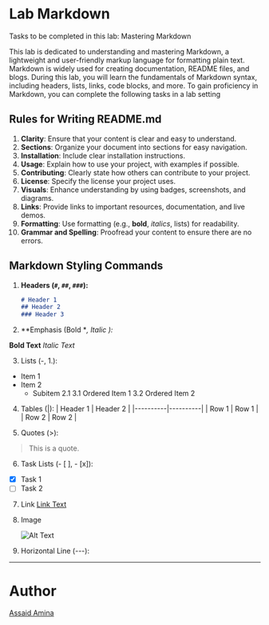 # Lab Markdown

Tasks to be completed in this lab: Mastering Markdown

This lab is dedicated to understanding and mastering Markdown, a lightweight and user-friendly markup language for formatting plain text. Markdown is widely used for creating documentation, README files, and blogs. During this lab, you will learn the fundamentals of Markdown syntax, including headers, lists, links, code blocks, and more. To gain proficiency in Markdown, you can complete the following tasks in a lab setting

## Rules for Writing README.md

1. **Clarity**: Ensure that your content is clear and easy to understand.
2. **Sections**: Organize your document into sections for easy navigation.
3. **Installation**: Include clear installation instructions.
4. **Usage**: Explain how to use your project, with examples if possible.
5. **Contributing**: Clearly state how others can contribute to your project.
6. **License**: Specify the license your project uses.
7. **Visuals**: Enhance understanding by using badges, screenshots, and diagrams.
8. **Links**: Provide links to important resources, documentation, and live demos.
9. **Formatting**: Use formatting (e.g., **bold**, *italics*, lists) for readability.
10. **Grammar and Spelling**: Proofread your content to ensure there are no errors.

## Markdown Styling Commands

1. **Headers (`#`, `##`, `###`):**
   ```markdown
   # Header 1
   ## Header 2
   ### Header 3

2. **Emphasis (Bold **, Italic *):**

**Bold Text**
*Italic Text*

3. Lists (-, 1.):
- Item 1
- Item 2
    - Subitem 2.1
      3.1 Ordered Item 1
      3.2 Ordered Item 2

4. Tables (|):
   | Header 1 | Header 2 |
   |----------|----------|
   | Row 1    | Row 1    |
   | Row 2    | Row 2    |

5. Quotes (>):
> This is a quote.

6. Task Lists (- [ ], - [x]):
- [x] Task 1
- [ ] Task 2

7. Link
   [Link Text](https://www.example.com)

9. Image





   ![Alt Text](https://i.pinimg.com/564x/39/dd/6e/39dd6e3682b14e3a5d1b29b77c56d9a1.jpg)

10. Horizontal Line (---):
---

# Author
[Assaid Amina](https://github.com/aminaassaid1)
